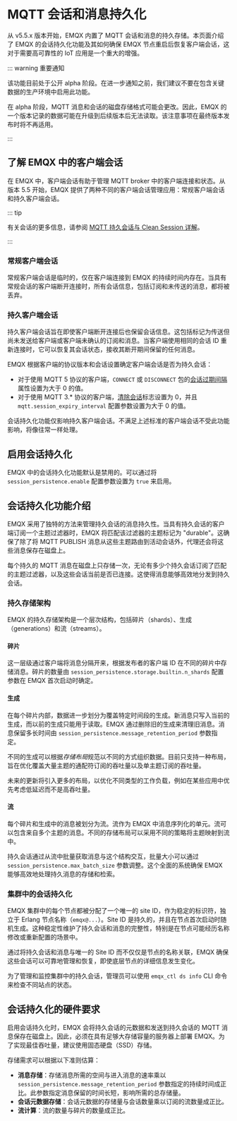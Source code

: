 # MQTT 会话和消息持久化

从 v5.5.x 版本开始，EMQX 内置了 MQTT 会话和消息的持久存储。本页面介绍了 EMQX 的会话持久化功能及其如何确保 EMQX 节点重启后恢复客户端会话，这对于需要高可靠性的 IoT 应用是一个重大的增强。

::: warning 重要通知 

该功能目前处于公开 alpha 阶段。在进一步通知之前，我们建议不要在包含关键数据的生产环境中启用此功能。

在 alpha 阶段，MQTT 消息和会话的磁盘存储格式可能会更改。因此，EMQX 的一个版本记录的数据可能在升级到后续版本后无法读取。该注意事项在最终版本发布时将不再适用。

:::

## 了解 EMQX 中的客户端会话

在 EMQX 中，客户端会话有助于管理 MQTT broker 中的客户端连接和状态。从版本 5.5 开始，EMQX 提供了两种不同的客户端会话管理应用：常规客户端会话和持久客户端会话。

::: tip

有关会话的更多信息，请参阅 [MQTT 持久会话与 Clean Session 详解](https://www.emqx.com/zh/blog/mqtt-session)。

:::

### 常规客户端会话

常规客户端会话是临时的，仅在客户端连接到 EMQX 的持续时间内存在。当具有常规会话的客户端断开连接时，所有会话信息，包括订阅和未传送的消息，都将被丢弃。

### 持久客户端会话

持久客户端会话旨在即使客户端断开连接后也保留会话信息。这包括标记为传送但尚未发送给客户端或客户端未确认的订阅和消息。当客户端使用相同的会话 ID 重新连接时，它可以恢复其会话状态，接收其断开期间保留的任何消息。

EMQX 根据客户端的协议版本和会话设置确定客户端会话是否为持久会话：

- 对于使用 MQTT 5 协议的客户端，`CONNECT` 或 `DISCONNECT` 包的[会话过期间隔](https://docs.oasis-open.org/mqtt/mqtt/v5.0/os/mqtt-v5.0-os.html#_Toc3901048)属性设置为大于 0 的值。
- 对于使用 MQTT 3.* 协议的客户端，[清除会话](http://docs.oasis-open.org/mqtt/mqtt/v3.1.1/os/mqtt-v3.1.1-os.html#_Toc398718030)标志设置为 0，并且 `mqtt.session_expiry_interval` 配置参数设置为大于 0 的值。

会话持久化功能仅影响持久客户端会话。不满足上述标准的客户端会话不受此功能影响，将像往常一样处理。

## 启用会话持久化

EMQX 中的会话持久化功能默认是禁用的。可以通过将 `session_persistence.enable` 配置参数设置为 `true` 来启用。

## 会话持久化功能介绍

EMQX 采用了独特的方法来管理持久会话的消息持久性。当具有持久会话的客户端订阅一个主题过滤器时，EMQX 将匹配该过滤器的主题标记为 "durable"。这确保了除了将 MQTT PUBLISH 消息从这些主题路由到活动会话外，代理还会将这些消息保存在磁盘上。

每个持久的 MQTT 消息在磁盘上只存储一次，无论有多少个持久会话订阅了匹配的主题过滤器，以及这些会话当前是否已连接。这使得消息能够高效地分发到持久会话。

### 持久存储架构

EMQX 的持久存储架构是一个层次结构，包括碎片（shards）、生成（generations）和流（streams）。

#### 碎片

这一层级通过客户端将消息分隔开来，根据发布者的客户端 ID 在不同的碎片中存储消息。碎片的数量由 `session_persistence.storage.builtin.n_shards` 配置参数在 EMQX 首次启动时确定。

#### 生成

在每个碎片内部，数据进一步划分为覆盖特定时间段的生成。新消息只写入当前的生成，而以前的生成只能用于读取。EMQX 通过删除旧的生成来清理旧消息。消息保留多长时间由 `session_persistence.message_retention_period` 参数指定。

不同的生成可以根据*存储布局*规范以不同的方式组织数据。目前只支持一种布局，旨在优化覆盖大量主题的通配符订阅的吞吐量以及单主题订阅的吞吐量。

未来的更新将引入更多的布局，以优化不同类型的工作负载，例如在某些应用中优先考虑低延迟而不是高吞吐量。

#### 流

每个碎片和生成中的消息被划分为流。流作为 EMQX 中消息序列化的单元。流可以包含来自多个主题的消息。不同的存储布局可以采用不同的策略将主题映射到流中。

持久会话通过从流中批量获取消息与这个结构交互，批量大小可以通过 `session_persistence.max_batch_size` 参数调整。这个全面的系统确保 EMQX 能够高效地处理持久消息的存储和检索。

### 集群中的会话持久化

EMQX 集群中的每个节点都被分配了一个唯一的 site ID，作为稳定的标识符，独立于 Erlang 节点名称（`emqx@...`）。Site ID 是持久的，并且在节点首次启动时随机生成。这种稳定性维护了持久会话和消息的完整性，特别是在节点可能经历名称修改或重新配置的场景中。

通过将持久会话和消息与唯一的 Site ID 而不仅仅是节点的名称关联，EMQX 确保这些会话可以可靠地管理和恢复，即使底层节点的详细信息发生变化。

为了管理和监控集群中的持久会话，管理员可以使用 `emqx_ctl ds info` CLI 命令来检查不同站点的状态。

## 会话持久化的硬件要求

启用会话持久化时，EMQX 会将持久会话的元数据和发送到持久会话的 MQTT 消息保存在磁盘上。因此，必须在具有足够大存储容量的服务器上部署 EMQX。为了实现最佳吞吐量，建议使用固态硬盘（SSD）存储。

存储需求可以根据以下准则估算：

- **消息存储**：存储消息所需的空间与进入消息的速率乘以 `session_persistence.message_retention_period` 参数指定的持续时间成正比。此参数指定消息保留的时间长短，影响所需的总存储量。
- **会话元数据存储**：会话元数据的存储量与会话数量乘以订阅的流数量成正比。
- **流计算**：流的数量与碎片的数量成正比。

